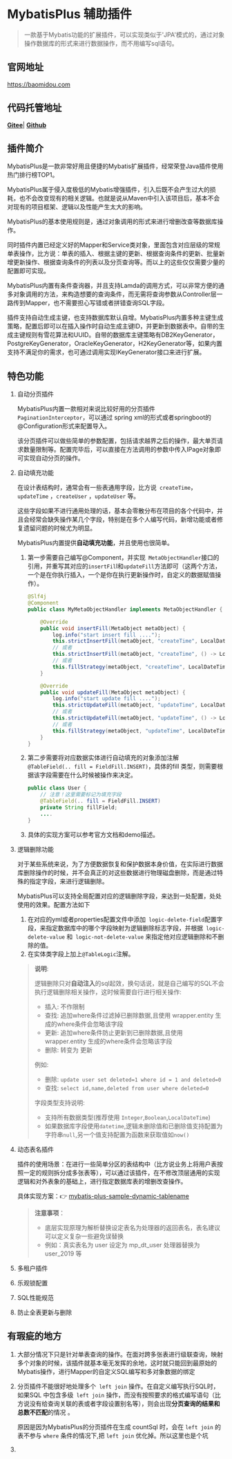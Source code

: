 # MybatisPlus 辅助插件

> 一款基于Mybatis功能的扩展插件，可以实现类似于'JPA'模式的，通过对象操作数据库的形式来进行数据操作，而不用编写sql语句。

## 官网地址

https://baomidou.com

## 代码托管地址

**[Gitee](https://gitee.com/baomidou/mybatis-plus)**| **[Github](https://github.com/baomidou/mybatis-plus)**

## 插件简介

MybatisPlus是一款非常好用且便捷的Mybatis扩展插件，经常荣登Java插件使用热门排行榜TOP1。

MybatisPlus属于侵入度极低的Mybatis增强插件，引入后既不会产生过大的损耗，也不会改变现有的相关逻辑。也就是说从Maven中引入该项目后，基本不会对现有的项目框架、逻辑以及性能产生太大的影响。

MybatisPlus的基本使用规则是，通过对象调用的形式来进行增删改查等数据库操作。

同时插件内置已经定义好的Mapper和Service类对象，里面包含对应层级的常规单表操作，比方说：单表的插入、根据主键的更新、根据查询条件的更新、批量新增更新操作、根据查询条件的列表以及分页查询等。而以上的这些仅仅需要少量的配置即可实现。

MybatisPlus内置有条件查询器，并且支持Lamda的调用方式，可以非常方便的通多对象调用的方法，来构造想要的查询条件，而无需将查询参数从Controller层一路传到Mapper，也不需要担心写错或者拼错查询SQL字段。

插件支持自动生成主键，也支持数据库默认自增。MybatisPlus内置多种主键生成策略，配置后即可以在插入操作时自动生成主键ID，并更新到数据表中。自带的生成主键规则有雪花算法和UUID。自带的数据库主键策略有DB2KeyGenerator，PostgreKeyGenerator，OracleKeyGenerator，H2KeyGenerator等，如果内置支持不满足你的需求，也可通过调用实现IKeyGenerator接口来进行扩展。

## 特色功能

1. 自动分页插件

    MybatisPlus内置一款相对来说比较好用的分页插件` PaginationInterceptor`，可以通过 spring xml的形式或者springboot的 @Configuration形式来配置导入。

    该分页插件可以做些简单的参数配置，包括请求越界之后的操作，最大单页请求数量限制等。配置完毕后，可以直接在方法调用的参数中传入IPage对象即可实现自动分页的操作。

2. 自动填充功能

    在设计表结构时，通常会有一些表通用字段，比方说` createTime`， ` updateTime`  ，`createUser` ，`updateUser` 等。

    这些字段如果不进行通用处理的话，基本会零散分布在项目的各个代码中，并且会经常会缺失操作某几个字段，特别是在多个人编写代码，新增功能或者修复遗留问题的时候尤为明显。

    MybatisPlus内置提供**自动填充功能**，并且使用也很简单。

    1. 第一步需要自己编写@Component，并实现` MetaObjectHandler`接口的引用，并重写其对应的`insertFil`l和`updateFill`方法即可（这两个方法，一个是在你执行插入，一个是你在执行更新操作时，自定义的数据赋值操作）。

        ```java
        @Slf4j
        @Component
        public class MyMetaObjectHandler implements MetaObjectHandler {
        
            @Override
            public void insertFill(MetaObject metaObject) {
                log.info("start insert fill ....");
                this.strictInsertFill(metaObject, "createTime", LocalDateTime.class, LocalDateTime.now()); // 起始版本 3.3.0(推荐使用)
                // 或者
                this.strictInsertFill(metaObject, "createTime", () -> LocalDateTime.now(), LocalDateTime.class); // 起始版本 3.3.3(推荐)
                // 或者
                this.fillStrategy(metaObject, "createTime", LocalDateTime.now()); // 也可以使用(3.3.0 该方法有bug)
            }
        
            @Override
            public void updateFill(MetaObject metaObject) {
                log.info("start update fill ....");
                this.strictUpdateFill(metaObject, "updateTime", LocalDateTime.class, LocalDateTime.now()); // 起始版本 3.3.0(推荐)
                // 或者
                this.strictUpdateFill(metaObject, "updateTime", () -> LocalDateTime.now(), LocalDateTime.class); // 起始版本 3.3.3(推荐)
                // 或者
                this.fillStrategy(metaObject, "updateTime", LocalDateTime.now()); // 也可以使用(3.3.0 该方法有bug)
            }
        }
        ```

    2. 第二步需要将对应数据实体进行自动填充的对象添加注解` @TableField(.. fill = FieldFill.INSERT)`，具体的fill 类型，则需要根据该字段需要在什么时候被操作来决定。

        ```java
        public class User {
            // 注意！这里需要标记为填充字段
            @TableField(.. fill = FieldFill.INSERT)
            private String fillField;
            ....
        }
        ```

    3. 具体的实现方案可以参考官方文档和demo描述。

3. 逻辑删除功能

    对于某些系统来说，为了方便数据恢复和保护数据本身价值，在实际进行数据库删除操作的时候，并不会真正的对这些数据进行物理磁盘删除，而是通过特殊的指定字段，来进行逻辑删除。

    MybatisPlus可以支持全局配置对应的逻辑删除字段，来达到一处配置，处处使用的效果。配置方法如下

    1. 在对应的yml或者properties配置文件中添加` logic-delete-field`配置字段，来指定数据库中的哪个字段映射为逻辑删除标志字段，并根据` logic-delete-value` 和` logic-not-delete-value` 来指定他对应逻辑删除和不删除的值。
    2. 在实体类字段上加上`@TableLogic`注解。

    > **说明**:
    >
    > 逻辑删除只对**自动注入**的sql起效，换句话说，就是自己编写的SQL不会执行逻辑删除相关操作，这时候需要自行进行相关操作:
    >
    > - 插入: 不作限制
    > - 查找: 追加where条件过滤掉已删除数据,且使用 wrapper.entity 生成的where条件会忽略该字段
    > - 更新: 追加where条件防止更新到已删除数据,且使用 wrapper.entity 生成的where条件会忽略该字段
    > - 删除: 转变为 更新
    >
    > 例如:
    >
    > - 删除: `update user set deleted=1 where id = 1 and deleted=0`
    > - 查找: `select id,name,deleted from user where deleted=0`
    >
    > 字段类型支持说明:
    >
    > - 支持所有数据类型(推荐使用 `Integer`,`Boolean`,`LocalDateTime`)
    > - 如果数据库字段使用`datetime`,逻辑未删除值和已删除值支持配置为字符串`null`,另一个值支持配置为函数来获取值如`now()`

4. 动态表名插件

    插件的使用场景：在进行一些简单分区的表结构中（比方说业务上将用户表按照一定的规则拆分成多张表等），可以通过该插件，在不修改顶层通用的实现逻辑和对外表象的基础上，进行指定数据库表的增删改查操作。

    具体实现方案：👉 [mybatis-plus-sample-dynamic-tablename](https://gitee.com/baomidou/mybatis-plus-samples/tree/master/mybatis-plus-sample-dynamic-tablename)

    > **注意事项**：
    >
    > - 底层实现原理为解析替换设定表名为处理器的返回表名，表名建议可以定义复杂一些避免误替换
    > - 例如：真实表名为 user 设定为 mp_dt_user 处理器替换为 user_2019 等

5. 多租户插件

6. 乐观锁配置

7. SQL性能规范

8. 防止全表更新与删除

## 有瑕疵的地方

1. 大部分情况下只是针对单表查询的操作。在面对跨多张表进行级联查询，映射多个对象的时候，该插件就基本毫无发挥的余地，这时就只能回到最原始的Mybatis操作，进行Mapper的自定义SQL编写和多对象数据的绑定

2. 分页插件不能很好地处理多个` left join` 操作。在自定义编写执行SQL时，如果SQL 中包含多级` left join` 操作，而没有按照要求的格式编写语句（比方说没有给查询关联的表或者字段设置别名等），则会出现**分页查询的结果和总数不匹配**的情况 。

    原因是因为MybatisPlus的分页插件在生成 countSql 时，会在 `left join` 的表不参与 `where` 条件的情况下,把 `left join` 优化掉。所以这里也是个坑

3. 